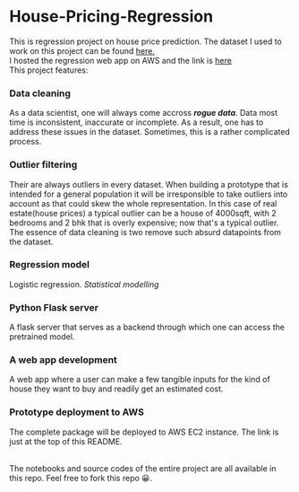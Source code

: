 # House-Pricing-Regression
This is regression project on house price prediction.
The dataset I used to work on this project can be found [here.](https://www.kaggle.com/datasets/amitabhajoy/bengaluru-house-price-data) <br>
I hosted the regression web app on AWS and the link is [here](http://ec2-44-204-3-215.compute-1.amazonaws.com/) <br>
This project features:
### Data cleaning
As a data scientist, one will always come accross ___rogue data___. Data most time is inconsistent, inaccurate or incomplete. As a result, one has to address these issues in the dataset. Sometimes, this is a rather complicated process.

### Outlier filtering
Their are always outliers in every dataset. When building a prototype that is intended for a general population it will be irresponsible to take outliers into account as that could skew the whole representation. In this case of real estate(house prices) a typical outlier can be a house of 4000sqft, with 2 bedrooms and 2 bhk that is overly expensive; now that's a typical outlier. The essence of data cleaning is two remove such absurd datapoints from the dataset. 

### Regression model
Logistic regression. _Statistical modelling_

### Python Flask server
A flask server that serves as a backend through which one can access the pretrained model.

### A web app development
A web app where a user can make a few tangible inputs for the kind of house they want to buy and readily get an estimated cost.

### Prototype deployment to AWS
The complete package will be deployed to AWS EC2 instance. The link is just at the top of this README.

<br>
The notebooks and source codes of the entire project are all available in this repo.  
Feel free to fork this repo 😀.
